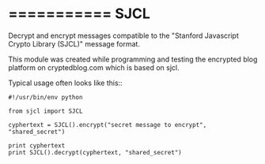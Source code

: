===========
SJCL
===========

Decrypt and encrypt messages compatible to the "Stanford Javascript Crypto
Library (SJCL)" message format.

This module was created while programming and testing the encrypted
blog platform on cryptedblog.com which is based on sjcl.

Typical usage often looks like this::

    #!/usr/bin/env python

    from sjcl import SJCL

    cyphertext = SJCL().encrypt("secret message to encrypt", "shared_secret")

    print cyphertext
    print SJCL().decrypt(cyphertext, "shared_secret")


